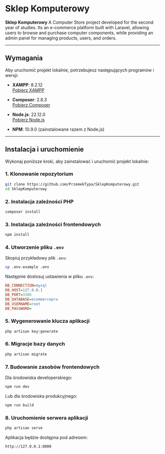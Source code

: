 # Sklep Komputerowy

**Sklep Komputerowy** A Computer Store project developed for the second year of studies. Its an e-commerce platform built with Laravel, allowing users to browse and purchase computer components,
 while providing an admin panel for managing products, users, and orders.

---

## Wymagania

Aby uruchomić projekt lokalnie, potrzebujesz następujących programów i wersji:

- **XAMPP**: 8.2.12  
  [Pobierz XAMPP](https://www.apachefriends.org/index.html)

- **Composer**: 2.8.3  
  [Pobierz Composer](https://getcomposer.org/)

- **Node.js**: 22.12.0  
  [Pobierz Node.js](https://nodejs.org/)

- **NPM**: 10.9.0 (zainstalowane razem z Node.js)

---

## Instalacja i uruchomienie

Wykonaj poniższe kroki, aby zainstalować i uruchomić projekt lokalnie:

### 1. Klonowanie repozytorium
```bash
git clone https://github.com/PrzemekTypa/SklepKomputerowy.git
cd SklepKomputerowy
```

### 2. Instalacja zależności PHP
```bash
composer install
```

### 3. Instalacja zależności frontendowych
```bash
npm install
```

### 4. Utworzenie pliku `.env`
Skopiuj przykładowy plik `.env`:
```bash
cp .env.example .env
```

Następnie dostosuj ustawienia w pliku `.env`:
```ini
DB_CONNECTION=mysql
DB_HOST=127.0.0.1
DB_PORT=3306
DB_DATABASE=ecommercepro
DB_USERNAME=root
DB_PASSWORD=
```

### 5. Wygenerowanie klucza aplikacji
```bash
php artisan key:generate
```

### 6. Migracje bazy danych
```bash
php artisan migrate
```

### 7. Budowanie zasobów frontendowych

Dla środowiska developerskiego:
```bash
npm run dev
```

Lub dla środowiska produkcyjnego:
```bash
npm run build
```

### 8. Uruchomienie serwera aplikacji
```bash
php artisan serve
```

Aplikacja będzie dostępna pod adresem:
```
http://127.0.0.1:8000
```
